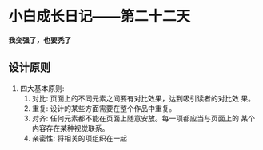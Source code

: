 # 小白成长日记——第二十二天

**我变强了，也要秃了**

## 设计原则

1. 四大基本原则:
    1. 对比: 页面上的不同元素之间要有对比效果，达到吸引读者的对比效
        果。
    2. 重复:  设计的某些方面需要在整个作品中重复。
    3. 对齐:   任何元素都不能在页面上随意安放。每一项都应当与页面上的
        某个内容存在某种视觉联系。
    4. 亲密性:  将相关的项组织在一起